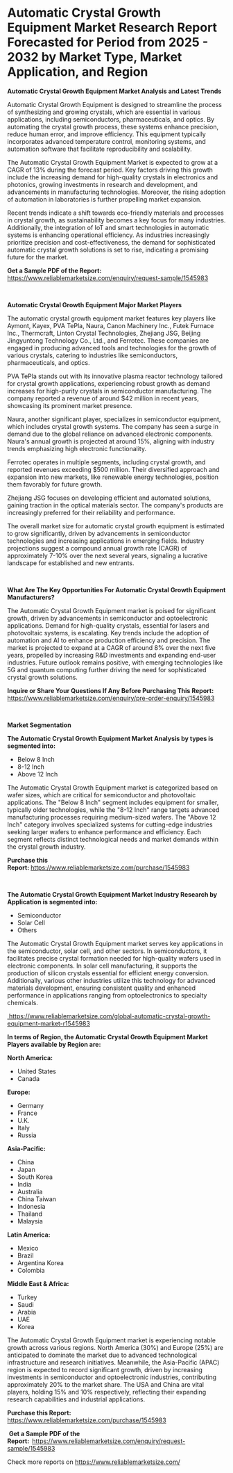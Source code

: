 <p><h1>Automatic Crystal Growth Equipment Market Research Report Forecasted for Period from 2025 -  2032 by Market Type, Market Application, and Region</h1></p><p><strong>Automatic Crystal Growth Equipment Market Analysis and Latest Trends</strong></p>
<p><p>Automatic Crystal Growth Equipment is designed to streamline the process of synthesizing and growing crystals, which are essential in various applications, including semiconductors, pharmaceuticals, and optics. By automating the crystal growth process, these systems enhance precision, reduce human error, and improve efficiency. This equipment typically incorporates advanced temperature control, monitoring systems, and automation software that facilitate reproducibility and scalability.</p><p>The Automatic Crystal Growth Equipment Market is expected to grow at a CAGR of 13% during the forecast period. Key factors driving this growth include the increasing demand for high-quality crystals in electronics and photonics, growing investments in research and development, and advancements in manufacturing technologies. Moreover, the rising adoption of automation in laboratories is further propelling market expansion. </p><p>Recent trends indicate a shift towards eco-friendly materials and processes in crystal growth, as sustainability becomes a key focus for many industries. Additionally, the integration of IoT and smart technologies in automatic systems is enhancing operational efficiency. As industries increasingly prioritize precision and cost-effectiveness, the demand for sophisticated automatic crystal growth solutions is set to rise, indicating a promising future for the market.</p></p>
<p><strong>Get a Sample PDF of the Report:&nbsp;</strong> <a href="https://www.reliablemarketsize.com/enquiry/request-sample/1545983?utm_campaign=2314&utm_medium=2&utm_source=Github&utm_content=ia&utm_term=11042025&utm_id=automatic-crystal-growth-equipment">https://www.reliablemarketsize.com/enquiry/request-sample/1545983</a></p>
<p>&nbsp;</p>
<p><strong>Automatic Crystal Growth Equipment Major Market Players</strong></p>
<p><p>The automatic crystal growth equipment market features key players like Aymont, Kayex, PVA TePla, Naura, Canon Machinery Inc., Futek Furnace Inc., Thermcraft, Linton Crystal Technologies, Zhejiang JSG, Beijing Jingyuntong Technology Co., Ltd., and Ferrotec. These companies are engaged in producing advanced tools and technologies for the growth of various crystals, catering to industries like semiconductors, pharmaceuticals, and optics.</p><p>PVA TePla stands out with its innovative plasma reactor technology tailored for crystal growth applications, experiencing robust growth as demand increases for high-purity crystals in semiconductor manufacturing. The company reported a revenue of around $42 million in recent years, showcasing its prominent market presence.</p><p>Naura, another significant player, specializes in semiconductor equipment, which includes crystal growth systems. The company has seen a surge in demand due to the global reliance on advanced electronic components. Naura's annual growth is projected at around 15%, aligning with industry trends emphasizing high electronic functionality.</p><p>Ferrotec operates in multiple segments, including crystal growth, and reported revenues exceeding $500 million. Their diversified approach and expansion into new markets, like renewable energy technologies, position them favorably for future growth.</p><p>Zhejiang JSG focuses on developing efficient and automated solutions, gaining traction in the optical materials sector. The company's products are increasingly preferred for their reliability and performance.</p><p>The overall market size for automatic crystal growth equipment is estimated to grow significantly, driven by advancements in semiconductor technologies and increasing applications in emerging fields. Industry projections suggest a compound annual growth rate (CAGR) of approximately 7-10% over the next several years, signaling a lucrative landscape for established and new entrants.</p></p>
<p>&nbsp;</p>
<p><strong>What Are The Key Opportunities For Automatic Crystal Growth Equipment Manufacturers?</strong></p>
<p><p>The Automatic Crystal Growth Equipment market is poised for significant growth, driven by advancements in semiconductor and optoelectronic applications. Demand for high-quality crystals, essential for lasers and photovoltaic systems, is escalating. Key trends include the adoption of automation and AI to enhance production efficiency and precision. The market is projected to expand at a CAGR of around 8% over the next five years, propelled by increasing R&D investments and expanding end-user industries. Future outlook remains positive, with emerging technologies like 5G and quantum computing further driving the need for sophisticated crystal growth solutions.</p></p>
<p><strong>Inquire or Share Your Questions If Any Before Purchasing This Report:</strong> <a href="https://www.reliablemarketsize.com/enquiry/pre-order-enquiry/1545983?utm_campaign=2314&utm_medium=2&utm_source=Github&utm_content=ia&utm_term=11042025&utm_id=automatic-crystal-growth-equipment">https://www.reliablemarketsize.com/enquiry/pre-order-enquiry/1545983</a></p>
<p>&nbsp;</p>
<p><strong>Market Segmentation</strong></p>
<p><strong>The Automatic Crystal Growth Equipment Market Analysis by types is segmented into:</strong></p>
<p><ul><li>Below 8 Inch</li><li>8-12 Inch</li><li>Above 12 Inch</li></ul></p>
<p><p>The Automatic Crystal Growth Equipment market is categorized based on wafer sizes, which are critical for semiconductor and photovoltaic applications. The "Below 8 Inch" segment includes equipment for smaller, typically older technologies, while the "8-12 Inch" range targets advanced manufacturing processes requiring medium-sized wafers. The "Above 12 Inch" category involves specialized systems for cutting-edge industries seeking larger wafers to enhance performance and efficiency. Each segment reflects distinct technological needs and market demands within the crystal growth industry.</p></p>
<p><strong>Purchase this Report:&nbsp;</strong><a href="https://www.reliablemarketsize.com/purchase/1545983?utm_campaign=2314&utm_medium=2&utm_source=Github&utm_content=ia&utm_term=11042025&utm_id=automatic-crystal-growth-equipment">https://www.reliablemarketsize.com/purchase/1545983</a></p>
<p>&nbsp;</p>
<p><strong>The Automatic Crystal Growth Equipment Market Industry Research by Application is segmented into:</strong></p>
<p><ul><li>Semiconductor</li><li>Solar Cell</li><li>Others</li></ul></p>
<p><p>The Automatic Crystal Growth Equipment market serves key applications in the semiconductor, solar cell, and other sectors. In semiconductors, it facilitates precise crystal formation needed for high-quality wafers used in electronic components. In solar cell manufacturing, it supports the production of silicon crystals essential for efficient energy conversion. Additionally, various other industries utilize this technology for advanced materials development, ensuring consistent quality and enhanced performance in applications ranging from optoelectronics to specialty chemicals.</p></p>
<p><a href="https://www.reliablemarketsize.com/global-automatic-crystal-growth-equipment-market-r1545983?utm_campaign=2314&utm_medium=2&utm_source=Github&utm_content=ia&utm_term=11042025&utm_id=automatic-crystal-growth-equipment">&nbsp;https://www.reliablemarketsize.com/global-automatic-crystal-growth-equipment-market-r1545983</a></p>
<p><strong>In terms of Region, the Automatic Crystal Growth Equipment Market Players available by Region are:</strong></p>
<p>
    <p> <strong> North America: </strong>
        <ul>
            <li>United States</li>
            <li>Canada</li>
        </ul>
        </p> 
    <p> <strong> Europe: </strong>
        <ul>
            <li>Germany</li>
            <li>France</li>
            <li>U.K.</li>
            <li>Italy</li>
            <li>Russia</li>
        </ul>
        </p> 
    <p> <strong> Asia-Pacific: </strong>
        <ul>
            <li>China</li>
            <li>Japan</li>
            <li>South Korea</li>
            <li>India</li>
            <li>Australia</li>
            <li>China Taiwan</li>
            <li>Indonesia</li>
            <li>Thailand</li>
            <li>Malaysia</li>
        </ul>
        </p> 
    <p> <strong> Latin America: </strong>
        <ul>
            <li>Mexico</li>
            <li>Brazil</li>
            <li>Argentina Korea</li>
            <li>Colombia</li>
        </ul>
        </p> 
    <p> <strong> Middle East & Africa: </strong>
        <ul>
            <li>Turkey</li>
            <li>Saudi</li>
            <li>Arabia</li>
            <li>UAE</li>
            <li>Korea</li>
        </ul>
    </p>
    </p>
<p><p>The Automatic Crystal Growth Equipment market is experiencing notable growth across various regions. North America (30%) and Europe (25%) are anticipated to dominate the market due to advanced technological infrastructure and research initiatives. Meanwhile, the Asia-Pacific (APAC) region is expected to record significant growth, driven by increasing investments in semiconductor and optoelectronic industries, contributing approximately 20% to the market share. The USA and China are vital players, holding 15% and 10% respectively, reflecting their expanding research capabilities and industrial applications.</p></p>
<p><strong>Purchase this Report: </strong><a href="https://www.reliablemarketsize.com/purchase/1545983?utm_campaign=2314&utm_medium=2&utm_source=Github&utm_content=ia&utm_term=11042025&utm_id=automatic-crystal-growth-equipment">https://www.reliablemarketsize.com/purchase/1545983</a></p>
<p>&nbsp;<strong>Get a Sample PDF of the Report:&nbsp;&nbsp;</strong><a href="https://www.reliablemarketsize.com/enquiry/request-sample/1545983?utm_campaign=2314&utm_medium=2&utm_source=Github&utm_content=ia&utm_term=11042025&utm_id=automatic-crystal-growth-equipment">https://www.reliablemarketsize.com/enquiry/request-sample/1545983</a></p>
<p><strong></strong></p>
<p>Check more reports on <a href="https://www.reliablemarketsize.com/?utm_campaign=2314&utm_medium=2&utm_source=Github&utm_content=ia&utm_term=11042025&utm_id=automatic-crystal-growth-equipment">https://www.reliablemarketsize.com/</a></p>